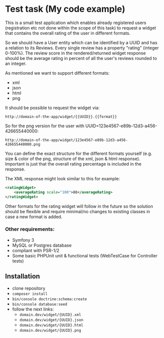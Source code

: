 Test task (My code example)
========================

This is a small test application which enables already registered users 
(registration etc not done within the scope of this task) to request a widget 
that contains the overall rating of the user in different formats.

So we should have a User entity which can be identified by a UUID 
and has a relation to its Reviews. 
Every single review has a property "rating" (integer 0-100%). 
The review score in the rendered/returned widget response should be the average rating 
in percent of all the user's reviews rounded to an integer.

As mentioned we want to support different formats:

 - xml 
 - json
 - html
 - png

It should be possible to request the widget via:

`http://domain-of-the-app/widget/{{UUID}}.{{format}}`

So for the png version for the user with UUID=123e4567-e89b-12d3-a456-426655440000:

`http://domain-of-the-app/widget/123e4567-e89b-12d3-a456-426655440000.png`


You can define the exact structure for the different formats yourself 
(e.g. size & color of the png, structure of the xml, json & html response). 
Important is just that the overall rating percentage is included in the response.

The XML response might look similar to this for example:

```xml
<ratingWidget>
    <averageRating scale="100">88</averageRating>
</ratingWidget>
```

Other formats for the rating widget will follow in the future 
so the solution should be flexible and require minimal/no changes to existing classes 
in case a new format is added.

### Other requirements:

 - Symfony 3
 - MySQL or Postgres database
 - compliant with PSR-1/2
 - Some basic PHPUnit unit & functional tests (WebTestCase for Controller tests)

## Installation

- clone repository
- `composer install`
- `bin/console doctrine:schema:create`
- `bin/console database:seed`
- follow the next links:
    - `domain.dev/widget/{UUID}.xml`
    - `domain.dev/widget/{UUID}.json`
    - `domain.dev/widget/{UUID}.html`
    - `domain.dev/widget/{UUID}.png`
    
